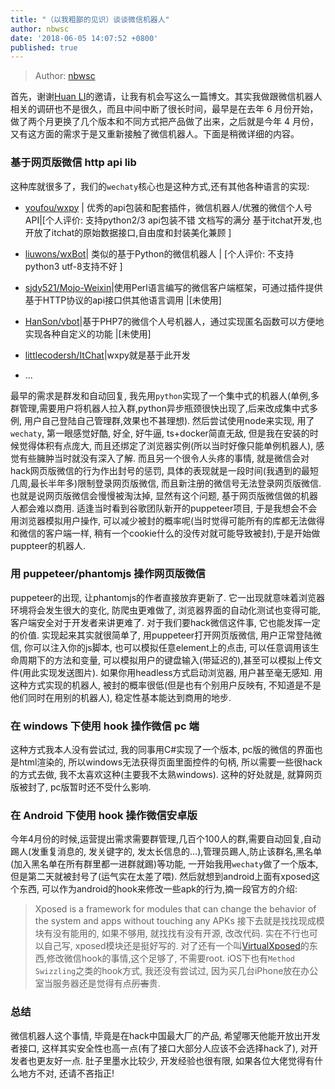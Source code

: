 ```yaml
---
title: "（以我粗鄙的见识）谈谈微信机器人"
author: nbwsc
date: '2018-06-05 14:07:52 +0800'
published: true
---
```


> Author: [nbwsc](https://github.com/nbwsc)

首先，谢谢[Huan LI](https://github.com/zixia)的邀请，让我有机会写这么一篇博文。其实我做跟微信机器人相关的调研也不是很久，而且中间中断了很长时间，最早是在去年 6 月份开始，做了两个月更换了几个版本和不同方式把产品做了出来，之后就是今年 4 月份，又有这方面的需求于是又重新接触了微信机器人。下面是稍微详细的内容。

### 基于网页版微信 http api lib

这种库就很多了，我们的`wechaty`核心也是这种方式,还有其他各种语言的实现:

- [youfou/wxpy](https://github.com/youfou/wxpy) | 优秀的api包装和配套插件，微信机器人/优雅的微信个人号API|[个人评价: 支持python2/3 api包装不错 文档写的满分 基于itchat开发,也开放了itchat的原始数据接口,自由度和封装美化兼顾 ]　

- [liuwons/wxBot](https://github.com/liuwons/wxBot)| 类似的基于Python的微信机器人 | [个人评价: 不支持python3 utf-8支持不好 ]

- [sjdy521/Mojo-Weixin](https://github.com/sjdy521/Mojo-Weixin)|使用Perl语言编写的微信客户端框架，可通过插件提供基于HTTP协议的api接口供其他语言调用 |[未使用]

- [HanSon/vbot](https://github.com/hanson/vbot)|基于PHP7的微信个人号机器人，通过实现匿名函数可以方便地实现各种自定义的功能 |[未使用]

- [littlecodersh/ItChat](https://github.com/littlecodersh/ItChat)|wxpy就是基于此开发

- ...

最早的需求是群发和自动回复, 我先用`python`实现了一个集中式的机器人(单例,多群管理,需要用户将机器人拉入群,python异步瓶颈很快出现了,后来改成集中式多例, 用户自己登陆自己管理群,效果也不甚理想). 然后尝试使用node来实现, 用了`wechaty`, 第一眼感觉好酷, 好全, 好牛逼, ts+docker简直无敌, 但是我在安装的时候觉得体积有点庞大, 而且还绑定了浏览器实例(所以当时好像只能单例机器人), 感觉有些臃肿当时就没有深入了解. 而且另一个很令人头疼的事情, 就是微信会对hack网页版微信的行为作出封号的惩罚, 具体的表现就是一段时间(我遇到的最短几周,最长半年多)限制登录网页版微信, 而且新注册的微信号无法登录网页版微信. 也就是说网页版微信会慢慢被淘汰掉, 显然有这个问题, 基于网页版微信做的机器人都会难以商用. 适逢当时看到谷歌团队新开的puppeteer项目, 于是我想会不会用浏览器模拟用户操作, 可以减少被封的概率呢(当时觉得可能所有的库都无法做得和微信的客户端一样, 稍有一个cookie什么的没传对就可能导致被封),于是开始做puppteer的机器人.

### 用 puppeteer/phantomjs 操作网页版微信

puppeteer的出现, 让phantomjs的作者直接放弃更新了. 它一出现就意味着浏览器环境将会发生很大的变化, 防爬虫更难做了, 浏览器界面的自动化测试也变得可能, 客户端安全对于开发者来讲更难了. 对于我们要hack微信这件事, 它也能发挥一定的价值. 
实现起来其实就很简单了, 用puppeteer打开网页版微信, 用户正常登陆微信, 你可以注入你的js脚本, 也可以模拟任意element上的点击, 可以任意调用该生命周期下的方法和变量, 可以模拟用户的键盘输入(带延迟的),甚至可以模拟上传文件(用此实现发送图片). 如果你用headless方式启动浏览器, 用户甚至毫无感知. 
用这种方式实现的机器人, 被封的概率很低(但是也有个别用户反映有, 不知道是不是他们同时在用别的机器人), 稳定性基本能达到商用的地步.

### 在 windows 下使用 hook 操作微信 pc 端

这种方式我本人没有尝试过, 我的同事用C#实现了一个版本, pc版的微信的界面也是html渲染的, 所以windows无法获得页面里面控件的句柄, 所以需要一些很hack的方式去做, 我不太喜欢这种(主要我不太熟windows). 这种的好处就是, 就算网页版被封了, pc版暂时还不受什么影响.

### 在 Android 下使用 hook 操作微信安卓版

今年4月份的时候,运营提出需求需要群管理,几百个100人的群,需要自动回复,自动踢人(发重复消息的, 发关键字的, 发太长信息的...),管理员踢人,防止该群名,黑名单(加入黑名单在所有群里都一进群就踢)等功能, 一开始我用`wechaty`做了一个版本, 但是第二天就被封号了(运气实在太差了喂). 然后就想到android上面有xposed这个东西, 可以作为android的hook来修改一些apk的行为,摘一段官方的介绍:
> Xposed is a framework for modules that can change the behavior of the system and apps without touching any APKs
接下去就是找找现成模块有没有能用的, 如果不够用, 就找找有没有开源, 改改代码. 实在不行也可以自己写, xposed模块还是挺好写的.
对了还有一个叫[VirtualXposed](https://github.com/android-hacker/VirtualXposed)的东西,修改微信hook的事情,这个足够了, 不需要root.
iOS下也有`Method Swizzling`之类的hook方式, 我还没有尝试过, 因为买几台iPhone放在办公室当服务器还是觉得有点~~厉害~~贵.

### 总结

微信机器人这个事情, 毕竟是在hack中国最大厂的产品, 希望哪天他能开放出开发者接口, 这样其实安全性也高一点(有了接口大部分人应该不会选择hack了), 对开发者也更友好一点. 肚子里墨水比较少, 开发经验也很有限, 如果各位大佬觉得有什么地方不对, 还请不吝指正! 